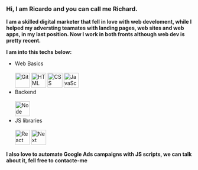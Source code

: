 ### Hi, I am Ricardo and you can call me Richard.

**I am a skilled digital marketer that fell in love with web develoment, while I helped my adversting teamates with landing pages, web sites and web apps, in my last position. Now I work in both fronts although web dev is pretty recent.**

**I am into this techs below:**
<br/>

  - Web Basics
    <br/><br/>
    <img alt="Git" src="https://cdn.jsdelivr.net/gh/devicons/devicon/icons/git/git-original.svg" width=40 height=40 /> <img alt="HTML" src="https://cdn.jsdelivr.net/gh/devicons/devicon/icons/html5/html5-original.svg" width=40 height=40 /> <img alt="CSS" src="https://cdn.jsdelivr.net/gh/devicons/devicon/icons/css3/css3-original.svg" width=40 height=40 /> <img alt="JavaScript" src="https://cdn.jsdelivr.net/gh/devicons/devicon/icons/javascript/javascript-original.svg" width=40 height=40 />
  - Backend
    <br/><br/>
    <img alt="Node" src="https://cdn.jsdelivr.net/gh/devicons/devicon/icons/nodejs/nodejs-original.svg" width=40 height=40 />
  - JS libraries
    <br/><br/>
    <img alt="React" src="https://cdn.jsdelivr.net/gh/devicons/devicon/icons/react/react-original.svg" width=40 height=40 /> <img alt="Next" src="https://cdn.jsdelivr.net/gh/devicons/devicon/icons/nextjs/nextjs-original.svg" width=40 height=40 />

**I also love to automate Google Ads campaigns with JS scripts, we can talk about it, fell free to contacte-me**


